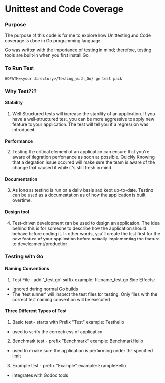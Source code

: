 # Unittest and Code Coverage

### Purpose
The purpose of this code is for me to explore how Unittesting and Code coverage is done in Go programming language.

Go was written with the importance of testing in mind; therefore, testing tools are built-in when you first install Go.

### To Run Test
```GOPATH=<your directory>/Testing_with_Go/ go test pack```

### Why Test???
#### Stability
1. Well Structured tests will increase the stability of an application. If you have a well-structured test, you can be more aggressive to apply new feature to your application. The test will tell you if a regression was introduced.

#### Performance
2. Testing the critical element of an application can ensure that you're aware of degration perfomance as soon as possible. Quickly Knowing that a degration issue occured will make sure the team is aware of the change that caused it while it's still fresh in mind.

#### Documentation
3. As long as testing is run on a daily basis and kept up-to-date. Testing can be used as a documentation as of how the application is built overtime.

#### Design tool
4. Test-driven development can be used to design an application. The idea behind this is for someone to describe how the application should behave before coding it. In other words, you'll create the test first for the new feature of your application before actually implementing the feature to development/production.

### Testing with Go
#### Naming Conventions
1. Test File - add '_test.go' suffix example: filename_test.go
Side Effects:
- Ignored during normal Go builds
- The 'test runner' will inspect the test files for testing. Only files with the correct test naming convention will be executed

#### Three Different Types of Test
1. Basic test - starts with Prefix "Test" example: Testhello
- used to verify the correctness of application
2. Benchmark test - prefix "Benchmark" example: BenchmarkHello
- used to mnake sure the application is performing under the specified limit
3. Example test - prefix "Example" example: ExampleHello
- integrates with Godoc tools